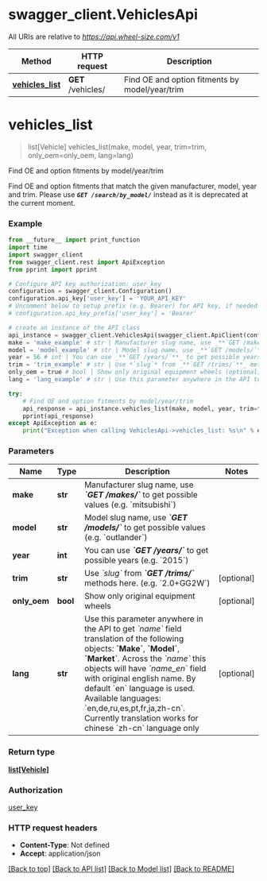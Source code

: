 # swagger_client.VehiclesApi

All URIs are relative to *https://api.wheel-size.com/v1*

Method | HTTP request | Description
------------- | ------------- | -------------
[**vehicles_list**](VehiclesApi.md#vehicles_list) | **GET** /vehicles/ | Find OE and option fitments by model/year/trim


# **vehicles_list**
> list[Vehicle] vehicles_list(make, model, year, trim=trim, only_oem=only_oem, lang=lang)

Find OE and option fitments by model/year/trim

Find OE and option fitments that match the given manufacturer, model, year and trim.  Please use _**`GET /search/by_model/`**_ instead as it is deprecated at the current moment.

### Example
```python
from __future__ import print_function
import time
import swagger_client
from swagger_client.rest import ApiException
from pprint import pprint

# Configure API key authorization: user_key
configuration = swagger_client.Configuration()
configuration.api_key['user_key'] = 'YOUR_API_KEY'
# Uncomment below to setup prefix (e.g. Bearer) for API key, if needed
# configuration.api_key_prefix['user_key'] = 'Bearer'

# create an instance of the API class
api_instance = swagger_client.VehiclesApi(swagger_client.ApiClient(configuration))
make = 'make_example' # str | Manufacturer slug name, use _**`GET /makes/`**_ to get possible values (e.g. `mitsubishi`)
model = 'model_example' # str | Model slug name, use _**`GET /models/`**_ to get possible values (e.g. `outlander`)
year = 56 # int | You can use _**`GET /years/`**_ to get possible years (e.g. `2015`)
trim = 'trim_example' # str | Use *`slug`* from _**`GET /trims/`**_ methods here. (e.g. `2.0+GG2W`) (optional)
only_oem = true # bool | Show only original equipment wheels (optional)
lang = 'lang_example' # str | Use this parameter anywhere in the API to get *`name`* field translation of the following objects: **`Make`**, **`Model`**, **`Market`**. Across the *`name`* this objects will have *`name_en`* field with original english name. By default `en` language is used.  Available languages: `en,de,ru,es,pt,fr,ja,zh-cn`. Currently translation works for chinese `zh-cn` language only (optional)

try:
    # Find OE and option fitments by model/year/trim
    api_response = api_instance.vehicles_list(make, model, year, trim=trim, only_oem=only_oem, lang=lang)
    pprint(api_response)
except ApiException as e:
    print("Exception when calling VehiclesApi->vehicles_list: %s\n" % e)
```

### Parameters

Name | Type | Description  | Notes
------------- | ------------- | ------------- | -------------
 **make** | **str**| Manufacturer slug name, use _**&#x60;GET /makes/&#x60;**_ to get possible values (e.g. &#x60;mitsubishi&#x60;) | 
 **model** | **str**| Model slug name, use _**&#x60;GET /models/&#x60;**_ to get possible values (e.g. &#x60;outlander&#x60;) | 
 **year** | **int**| You can use _**&#x60;GET /years/&#x60;**_ to get possible years (e.g. &#x60;2015&#x60;) | 
 **trim** | **str**| Use *&#x60;slug&#x60;* from _**&#x60;GET /trims/&#x60;**_ methods here. (e.g. &#x60;2.0+GG2W&#x60;) | [optional] 
 **only_oem** | **bool**| Show only original equipment wheels | [optional] 
 **lang** | **str**| Use this parameter anywhere in the API to get *&#x60;name&#x60;* field translation of the following objects: **&#x60;Make&#x60;**, **&#x60;Model&#x60;**, **&#x60;Market&#x60;**. Across the *&#x60;name&#x60;* this objects will have *&#x60;name_en&#x60;* field with original english name. By default &#x60;en&#x60; language is used.  Available languages: &#x60;en,de,ru,es,pt,fr,ja,zh-cn&#x60;. Currently translation works for chinese &#x60;zh-cn&#x60; language only | [optional] 

### Return type

[**list[Vehicle]**](Vehicle.md)

### Authorization

[user_key](../README.md#user_key)

### HTTP request headers

 - **Content-Type**: Not defined
 - **Accept**: application/json

[[Back to top]](#) [[Back to API list]](../README.md#documentation-for-api-endpoints) [[Back to Model list]](../README.md#documentation-for-models) [[Back to README]](../README.md)

